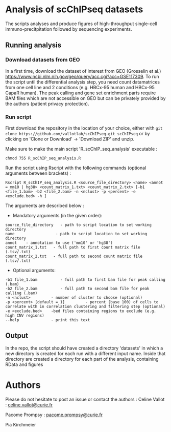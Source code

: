 # Analysis of scChIPseq datasets

The scripts analyses and produce figures of high-throughput single-cell immuno-precitpitation followed by sequencing experiments.

## Running analysis 

### Download datasets from GEO

In a first time, download the dataset of interest from GEO (Grosselin et al.) https://www.ncbi.nlm.nih.gov/geo/query/acc.cgi?acc=GSE117309. To run the script until the differential analysis step, you need count datamatrices from one cell line and 2 conditions (e.g. HBCx-95 human and HBCx-95 CapaR human). The peak calling and gene set enrichment parts require BAM files which are not accessible on GEO but can be privately provided by the authors (patient privacy protection). 

### Run script

First download the repository in the location of your choice, either with `git clone https://github.com/vallotlab/scChIPseq.git scChIPseq` or by clicking on 'Clone or Download' -> 'Download ZIP' and unzip.

Make sure to make the main script 'R_scChIP_seq_analysis' executable :

```chmod 755 R_scChIP_seq_analysis.R```

Run the script using Rscript with the following commands (optional arguments between brackets) :

```Rscript R_scChIP_seq_analysis.R <source_file_directory> <name> <annot = mm10 | hg38> <count_matrix_1.txt> <count_matrix_2.txt> [-b1 <file_1.bam> -b2 <file_2.bam> -n <nclust> -p <percent> -e <exclude.bed> -h ]```

The arguments are described below : 

* Mandatory arguments (in the given order):


```
source_file_directory   - path to script location to set working directory
name                  - path to script location to set working directory
annot    - annotation to use ('mm10' or 'hg38')
count_matrix_1.txt   - full path to first count matrix file (.tsv/.txt)
count_matrix_2.txt   - full path to second count matrix file (.tsv/.txt)
```

* Optional arguments: 

```
-b1 file_1.bam          - full path to first bam file for peak calling (.bam)
-b2 file_2.bam          - full path to second bam file for peak calling (.bam)
-n <nclust>         - number of cluster to choose (optional)
-p <percent> [default = 1]         - percent (base 100) of cells to correlate with in correlation clustering and filtering step (optional) 
-e <exclude.bed>    -bed files containing regions to exclude (e.g. high CNV regions)
--help              - print this text
```
        
## Output
In the repo, the script should have created a directory 'datasets' in which a new directory is created for each run with a different input name. Inside that directory are created a directory for each part of the analysis, containing RData and figures 
  

# Authors
Please do not hesitate to post an issue or contact the authors :
Celine Vallot : celine.vallot@curie.fr

Pacome Prompsy : pacome.prompsy@curie.fr

Pia Kirchmeier

